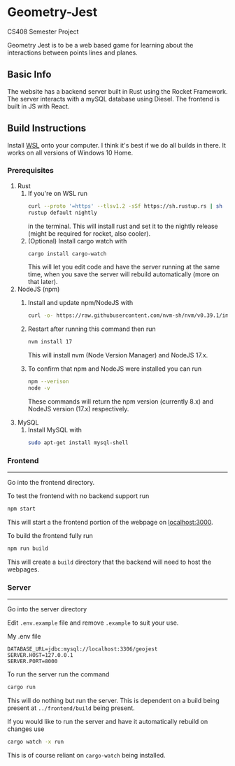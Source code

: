 # Geometry-Jest
CS408 Semester Project

Geometry Jest is to be a web based game for learning about the interactions between points lines and planes.

## Basic Info

The website has a backend server built in Rust using the Rocket Framework. The server interacts with a mySQL database using Diesel. The frontend is built in JS with React.

## Build Instructions
Install [WSL](https://docs.microsoft.com/en-us/windows/wsl/install) onto your computer. I think it's best if we do all builds in there. It works on all versions of Windows 10 Home.

### Prerequisites

1. Rust
    1. If you're on WSL run 
        ```bash
        curl --proto '=https' --tlsv1.2 -sSf https://sh.rustup.rs | sh
        rustup default nightly
        ```
        in the terminal. This will install rust and set it to the nightly release (might be required for rocket, also cooler).
    2. (Optional) Install cargo watch with 
        ```bash
        cargo install cargo-watch
        ```
        This will let you edit code and have the server running at the same time, when you save the server will rebuild automatically (more on that later).
2. NodeJS (npm)
    1. Install and update npm/NodeJS with 
        ```bash
        curl -o- https://raw.githubusercontent.com/nvm-sh/nvm/v0.39.1/install.sh | bash
        ```
    2.  Restart after running this command then run 
        ```bash
        nvm install 17
        ```
        This will install nvm (Node Version Manager) and NodeJS 17.x.
        
    3.  To confirm that npm and NodeJS were installed you can run
        ```bash
        npm --verison
        node -v
        ```
        These commands will return the npm version (currently 8.x) and NodeJS version (17.x) respectively.
3. MySQL
    1. Install MySQL with 
        ```bash
        sudo apt-get install mysql-shell
        ```

### Frontend
----
Go into the frontend directory.

To test the frontend with no backend support run
```bash
npm start
```
This will start a the frontend portion of the webpage on [localhost:3000](localhost:3000).

To build the frontend fully run
```bash
npm run build
```
This will create a `build` directory that the backend will need to host the webpages.

### Server
---
Go into the server directory

Edit `.env.example` file and remove `.example` to suit your use.

My .env file 
```.env
DATABASE_URL=jdbc:mysql://localhost:3306/geojest
SERVER.HOST=127.0.0.1
SERVER.PORT=8000
```
To run the server run the command
```bash
cargo run
```
This will do nothing but run the server. This is dependent on a build being present at `../frontend/build` being present. 

If you would like to run the server and have it automatically rebuild on changes use 
```bash
cargo watch -x run
```
This is of course reliant on `cargo-watch` being installed. 